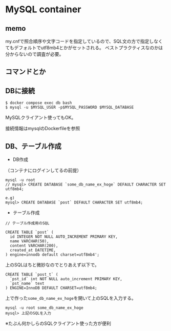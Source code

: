 # MySQL container

## memo

my.cnfで照合順序や文字コードを指定しているので、SQL文の方で指定しなくてもデフォルトでutf8mb4とかがセットされる。
ベストプラクティスなのかは分からないので調査が必要。

## コマンドとか

## DBに接続

```
$ docker compose exec db bash
$ mysql -u $MYSQL_USER -p$MYSQL_PASSWORD $MYSQL_DATABASE
```

MySQLクライアント使ってもOK。
<!-- https://tableplus.com/download -->
接続情報はmysqlのDockerfileを参照


## DB、テーブル作成

 - DB作成

（コンテナにログインしてるの前提）
```
mysql -u root
// mysql> CREATE DATABASE `some_db_name_ex_hoge` DEFAULT CHARACTER SET utf8mb4;

e.g)
mysql> CREATE DATABASE `post` DEFAULT CHARACTER SET utf8mb4;
```

 - テーブル作成

```
// テーブル作成用のSQL

CREATE TABLE `post` (
  id INTEGER NOT NULL AUTO_INCREMENT PRIMARY KEY,
  name VARCHAR(50),
  content VARCHAR(200),
  created_at DATETIME,
) engine=innodb default charset=utf8mb4';
```

上のSQLはちと微妙なのでとりあえず以下で。

```
CREATE TABLE `post_t` (
  `pst_id` int NOT NULL auto_increment PRIMARY KEY,
  `pst_name` text
) ENGINE=InnoDB DEFAULT CHARSET=utf8mb4;

```
上で作った`some_db_name_ex_hoge`を開いて上のSQLを入力する。

```
mysql -u root some_db_name_ex_hoge
mysql> 上記のSQLを入力
```

※たぶん何かしらのSQLクライアント使った方が便利
